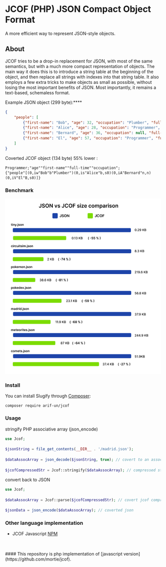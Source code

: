 # JCOF (PHP) JSON Compact Object Format

A more efficient way to represent JSON-style objects.

## About
JCOF tries to be a drop-in replacement for JSON, with most of the same semantics, but with a much more compact representation of objects. The main way it does this is to introduce a string table at the beginning of the object, and then replace all strings with indexes into that string table. It also employs a few extra tricks to make objects as small as possible, without losing the most important benefits of JSON. Most importantly, it remains a text-based, schemaless format.

Example JSON object (299 byte):****
```json
{
	"people": [
		{"first-name": "Bob", "age": 32, "occupation": "Plumber", "full-time": true},
		{"first-name": "Alice", "age": 28, "occupation": "Programmer", "full-time": true},
		{"first-name": "Bernard", "age": 36, "occupation": null, "full-time": null},
		{"first-name": "El", "age": 57, "occupation": "Programmer", "full-time": false}
	]
}
```

Coverted JCOF object (134 byte) 55% lower :

```
Programmer;"age""first-name""full-time""occupation";
{"people"[(0,iw"Bob"b"Plumber")(0,is"Alice"b,s0)(0,iA"Bernard"n,n)(0,iV"El"B,s0)]}
```

### Benchmark
<img src="https://github.com/Arif-un/jcof-php/blob/main/benchmark.png?raw=true" alt="json-vs-jcof-benchmark"/>


### Install
You can install Slugify through [Composer](https://getcomposer.org/):

```shell
composer require arif-un/jcof
```

### Usage
stringify PHP associative array (json_encode)
```php
use Jcof;

$jsonString = file_get_contents(__DIR__ . '/madrid.json');

$dataAssocArray = json_decode($jsonString, true); // covert to an associative array

$jcofCompressedStr = Jcof::stringify($dataAssocArray); // compressed string
```

convert back to JSON

```php
use Jcof;

$dataAssocArray = Jcof::parse($jcofCompressedStr); // covert jcof compressed string to associative array

$jsonData = json_encode($dataAssocArray); // coverted json
```

### Other language implementation

- JCOF Javascript [NPM](https://www.npmjs.com/package/jcof)


<br>
<br>
#### This repository is php implementation of [javascript version](https://github.com/mortie/jcof).